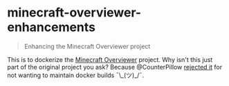 # minecraft-overviewer-enhancements
> Enhancing the Minecraft Overviewer project

This is to dockerize the [Minecraft Overviewer](https://github.com/TheDruidsKeeper/minecraft-overviewer-enhancements) project. Why isn't this just part of the original project you ask? Because @CounterPillow [rejected it](https://github.com/overviewer/Minecraft-Overviewer/pull/1805) for not wanting to maintain docker builds ¯\\\_(ツ)\_/¯.